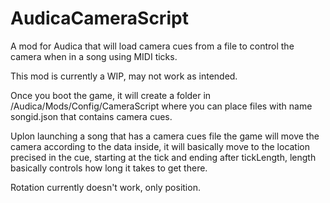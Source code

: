 # AudicaCameraScript
 A mod for Audica that will load camera cues from a file to control the camera when in a song using MIDI ticks.

This mod is currently a WIP, may not work as intended.

Once you boot the game, it will create a folder in /Audica/Mods/Config/CameraScript where you can place files with name songid.json that contains camera cues.

Uplon launching a song that has a camera cues file the game will move the camera according to the data inside, it will basically move to the location precised in the cue, starting at the tick and ending after tickLength, length basically controls how long it takes to get there.

Rotation currently doesn't work, only position.
